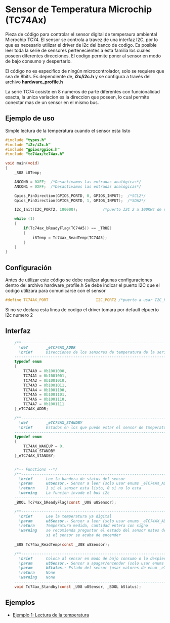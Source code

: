 Sensor de Temperatura Microchip (TC74Ax)
====================================


Pieza de código para controlar el sensor digital de temperaura ambiental Microchip TC74. El sensor se controla a travez de una interfaz I2C, por lo que es necesario utilizar el driver de i2c del banco de codigo. Es posible leer toda la serie de sensores pertenecientes a esta familia los cuales poseen diferentes direcciones. El codigo permite poner al sensor en modo de bajo consumo y despertarlo.

El código no es especifico de ningún microcontrolador, solo se requiere que sea de 8bits.  Es dependiente de, **i2c/i2c.h** y se configura a través del archivo **hardware_profile.h**

La serie TC74 cosiste en 8 numeros de parte diferentes con funcionalidad exacta, la unica variacion es la direccion que poseen, lo cual permite conectar mas de un sensor en el mismo bus.


Ejemplo de uso
--------------

Simple lectura de la temperatura cuando el sensor esta listo

```C
#include "types.h"
#include "i2c/i2c.h"
#include "gpios/gpios.h"
#include "tc74ax/tc74ax.h"

void main(void)
{
    _S08 i8Temp;

    ANCON0 = 0XFF;  /*Desactivamos las entradas analógicas*/
    ANCON1 = 0XFF;  /*Desactivamos las entradas analógicas*/

    Gpios_PinDirection(GPIOS_PORTD, 0, GPIOS_INPUT);  /*SCL2*/
    Gpios_PinDirection(GPIOS_PORTD, 1, GPIOS_INPUT);  /*SDA2*/

    I2c_Init(I2C_PORT2, 100000);           /*puerto I2C 2 a 100KHz de velocidad*/

    while (1)
    {
    	if(Tc74ax_bReadyFlag(TC74A5)) == _TRUE)
        {
            i8Temp = Tc74ax_ReadTemp(TC74A5);
        }
    }
}
```


Configuración
-------------

Antes de utilizar este código se debe realizar algunas configuraciones dentro del archivo hardware_profile.h
Se debe indicar el puerto I2C que el codigo utilizara para comunicarse con el sensor

```C
#define TC74AX_PORT 					I2C_PORT2 /*puerto a usar I2C_PORT1 o I2C_PORT2*/
```
Si no se declara esta linea de codigo el driver tomara por default elpuerto I2c numero 2

Interfaz
--------

```C
	/**---------------------------------------------------------------------------------------------
      \def        _eTC74AX_ADDR
      \brief      Direcciones de los sensores de temperatura de la serie TC74 de Microchip
    ----------------------------------------------------------------------------------------------*/
    typedef enum
    {
        TC74A0 = 0b1001000,
        TC74A1 = 0b1001001,
        TC74A2 = 0b1001010,
        TC74A3 = 0b1001011,
        TC74A4 = 0b1001100,
        TC74A5 = 0b1001101,
        TC74A6 = 0b1001110,
        TC74A7 = 0b1001111
    }_eTC74AX_ADDR;

    /**---------------------------------------------------------------------------------------------
      \def        _eTC74AX_STANDBY
      \brief      Estados en los que puede estar el sensor de tmeperatura
    ----------------------------------------------------------------------------------------------*/
    typedef enum
    {
        TC74AX_WAKEUP = 0,
        TC74AX_STANDBY
    }_eTC74AX_STANDBY;


    /*-- Functions --*/
    /**---------------------------------------------------------------------------------------------
      \brief      Lee la bandera de status del sensor
      \param	  u8Sensor.- Sensor a leer (solo usar enums _eTC74AX_ADDR)
      \return     1 si el sensor esta listo, 0 si no lo esta
      \warning	  La funcion invade el bus i2c
    ----------------------------------------------------------------------------------------------*/
    _BOOL Tc74ax_bReadyFlag(const _U08 u8Sensor);

    /**---------------------------------------------------------------------------------------------
      \brief      Lee la temperatura ya digital
      \param	  u8Sensor.- Sensor a leer (solo usar enums _eTC74AX_ADDR)
      \return     Temperatura medida, cantidad entera con signo
      \warning	  se recomienda preguntar el estado del sensor nates de usar la funcion, en especial
                  si el sensor se acaba de encender
    ----------------------------------------------------------------------------------------------*/
    _S08 Tc74ax_ReadTemp(const _U08 u8Sensor);

    /**---------------------------------------------------------------------------------------------
      \brief      Coloca al sensor en modo de bajo consumo o lo despierta
      \param	  u8Sensor.- Sensor a apagar/encender (solo usar enums _eTC74AX_ADDR)
      \param	  bStatus.- Estado del sensor (usar valores de enum _eTC74AX_STANDBY)
      \return     None
      \warning	  None
    ----------------------------------------------------------------------------------------------*/
    void Tc74ax_Standby(const _U08 u8Sensor, _BOOL bStatus);
```

Ejemplos
--------

- [Ejemplo 1: Lectura de la temperatura][1]

  [1]: https://github.com/Hotboards/Examples/blob/master/Microchip/TC74Ax1.X/main.c